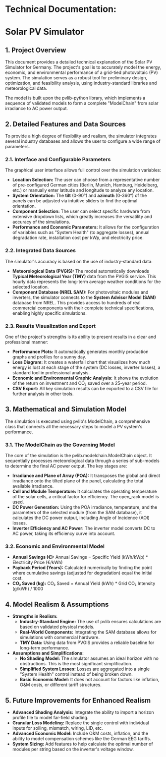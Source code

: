 # **Technical Documentation:**

# **Solar PV Simulator**

## 

## **1\. Project Overview**

This document provides a detailed technical explanation of the Solar PV Simulator for Germany. The project's goal is to accurately model the energy, economic, and environmental performance of a grid-tied photovoltaic (PV) system. The simulation serves as a robust tool for preliminary design, optimization, and feasibility analysis, using industry-standard libraries and meteorological data.

The model is built upon the pvlib-python library, which implements a sequence of validated models to form a complete "ModelChain" from solar irradiance to AC power output.

## **2\. Detailed Features and Data Sources**

To provide a high degree of flexibility and realism, the simulator integrates several industry databases and allows the user to configure a wide range of parameters.

### **2.1. Interface and Configurable Parameters**

The graphical user interface allows full control over the simulation variables:

* **Location Selection:** The user can choose from a representative number of pre-configured German cities (Berlin, Munich, Hamburg, Heidelberg, etc.) or manually enter latitude and longitude to analyze any location.  
* **System Orientation:** The **tilt** (0-90°) and **azimuth** (0-360°) of the panels can be adjusted via intuitive sliders to find the optimal orientation.  
* **Component Selection:** The user can select specific hardware from extensive dropdown lists, which greatly increases the versatility and accuracy of the simulations.  
* **Performance and Economic Parameters:** It allows for the configuration of variables such as "System Health" (to aggregate losses), annual degradation rate, installation cost per kWp, and electricity price.

### **2.2. Integrated Data Sources**

The simulator's accuracy is based on the use of industry-standard data:

* **Meteorological Data (PVGIS):** The model automatically downloads **Typical Meteorological Year (TMY)** data from the PVGIS service. This hourly data represents the long-term average weather conditions for the selected location.  
* **Component Database (NREL SAM):** For photovoltaic modules and inverters, the simulator connects to the **System Advisor Model (SAM)** database from NREL. This provides access to hundreds of real commercial components with their complete technical specifications, enabling highly specific simulations.

### **2.3. Results Visualization and Export**

One of the project's strengths is its ability to present results in a clear and professional manner:

* **Performance Plots:** It automatically generates monthly production graphs and profiles for a sunny day.  
* **Loss Diagram:** It creates a waterfall chart that visualizes how much energy is lost at each stage of the system (DC losses, inverter losses), a standard tool in professional analysis.  
* **Economic and Environmental Graphic Analysis:** It shows the evolution of the return on investment and CO₂ saved over a 25-year period.  
* **CSV Export:** All key simulation results can be exported to a CSV file for further analysis in other tools.

## **3\. Mathematical and Simulation Model**

The simulation is executed using pvlib's ModelChain, a comprehensive class that connects all the necessary steps to model a PV system's performance.

### **3.1. The ModelChain as the Governing Model**

The core of the simulation is the pvlib.modelchain.ModelChain object. It sequentially processes meteorological data through a series of sub-models to determine the final AC power output. The key stages are:

* **Irradiance and Plane of Array (POA):** It transposes the global and direct irradiance onto the tilted plane of the panel, calculating the total available irradiance.  
* **Cell and Module Temperature:** It calculates the operating temperature of the solar cells, a critical factor for efficiency. The open\_rack model is used.  
* **DC Power Generation:** Using the POA irradiance, temperature, and the parameters of the selected module (from the SAM database), it calculates the DC power output, including Angle of Incidence (AOI) losses.  
* **Inverter Efficiency and AC Power:** The inverter model converts DC to AC power, taking its efficiency curve into account.

### **3.2. Economic and Environmental Model**

* **Annual Savings (€):** Annual Savings \= Specific Yield (kWh/kWp) \* Electricity Price (€/kWh)  
* **Payback Period (Years):** Calculated numerically by finding the point where cumulative savings (adjusted for degradation) equal the initial cost.  
* **CO₂ Saved (kg):** CO₂ Saved \= Annual Yield (kWh) \* Grid CO₂ Intensity (g/kWh) / 1000

## **4\. Model Realism & Assumptions**

* **Strengths in Realism:**  
  * **Industry-Standard Engine:** The use of pvlib ensures calculations are based on validated physical models.  
  * **Real-World Components:** Integrating the SAM database allows for simulations with commercial hardware.  
  * **TMY Data:** Using data from PVGIS provides a reliable baseline for long-term performance.  
* **Assumptions and Simplifications:**  
  * **No Shading Model:** The simulator assumes an ideal horizon with no obstructions. This is the most significant simplification.  
  * **Simplified System Losses:** Losses are aggregated into a single "System Health" control instead of being broken down.  
  * **Basic Economic Model:** It does not account for factors like inflation, O\&M costs, or different tariff structures.

## **5\. Future Improvements for Enhanced Realism**

* **Advanced Shading Analysis:** Integrate the ability to import a horizon profile file to model far-field shading.  
* **Granular Loss Modeling:** Replace the single control with individual inputs for soiling, mismatch, wiring, LID, etc.  
* **Advanced Economic Model:** Include O\&M costs, inflation, and the ability to model compensation schemes like the German EEG tariffs.  
* **System Sizing:** Add features to help calculate the optimal number of modules per string based on the inverter's voltage window.